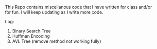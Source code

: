 This Repo contains miscellanous code that I have written for class and/or for fun. I will keep updating as I write more code.

Log:


1. Binary Search Tree
2. Huffman Encoding
3. AVL Tree (remove method not working fully)

